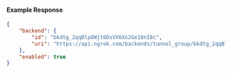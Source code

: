 <!-- Code generated for API Clients. DO NOT EDIT. -->

#### Example Response

```json
{
	"backend": {
		"id": "bkdtg_2qqBlpOWjt6DsVX6Xs2Ge18nI8c",
		"uri": "https://api.ngrok.com/backends/tunnel_group/bkdtg_2qqBlpOWjt6DsVX6Xs2Ge18nI8c"
	},
	"enabled": true
}
```
